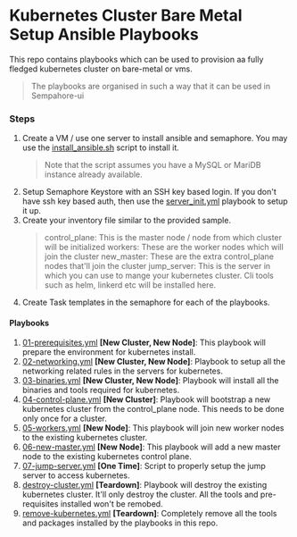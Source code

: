 # Kubernetes Cluster Bare Metal Setup Ansible Playbooks

This repo contains playbooks which can be used to provision aa fully fledged kubernetes cluster
on bare-metal or vms.
> The playbooks are organised in such a way that it can be used in Sempahore-ui

### Steps

1. Create a VM / use one server to install ansible and semaphore. You may use
   the [install_ansible.sh](scripts%2Finstall_ansible.sh) script to install it.
   > Note that the script assumes you have a MySQL or MariDB instance already available.
2. Setup Semaphore Keystore with an SSH key based login.
   If you don't have ssh key based auth, then use the [server_init.yml](misc%2Fserver_init.yml) playbook to setup it up.
3. Create your inventory file similar to the provided sample.
   > control_plane: This is the master node / node from which cluster will be initialized
   >  workers: These are the worker nodes which will join the cluster
   >  new_master: These are the extra control_plane nodes that'll join the cluster
   >  jump_server: This is the server in which you can use to mange your kubernetes cluster. Cli tools such as helm,
   linkerd etc will be installed here.
4. Create Task templates in the semaphore for each of the playbooks.

#### Playbooks

1. [01-prerequisites.yml](kubernetes%2F01-prerequisites.yml) **[New Cluster, New Node]**: This playbook will prepare the
   environment for kubernetes install.
2. [02-networking.yml](kubernetes%2F02-networking.yml) **[New Cluster, New Node]**: Playbook to setup all the networking
   related rules in the servers for kubernetes.
3. [03-binaries.yml](kubernetes%2F03-binaries.yml) **[New Cluster, New Node]**: Playbook will install all the binaries
   and tools required for kubernetes.
4. [04-control-plane.yml](kubernetes%2F04-control-plane.yml) **[New Cluster]**: Playbook will bootstrap a new kubernetes
   cluster from the control_plane node. This needs to be done only once for a cluster.
5. [05-workers.yml](kubernetes%2F05-workers.yml) **[New Node]**: This playbook will join new worker nodes to the
   existing kubernetes cluster.
6. [06-new-master.yml](kubernetes%2F06-new-master.yml) **[New Node]**: This playbook will add a new master node to the
   existing kubernetes control plane.
7. [07-jump-server.yml](kubernetes%2F07-jump-server.yml) **[One Time]**: Script to properly setup the jump server to
   access kubernetes.
8. [destroy-cluster.yml](kubernetes%2Fdestroy-cluster.yml) **[Teardown]**: Playbook will destroy the existing kubernetes
   cluster. It'll only destroy the cluster. All the tools and pre-requisites installed won't be remobed.
9. [remove-kubernetes.yml](kubernetes%2Fremove-kubernetes.yml) **[Teardown]**: Completely remove all the tools and
   packages installed by the playbooks in this repo.
